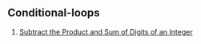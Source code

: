 ## Conditional-loops

1. [Subtract the Product and Sum of Digits of an Integer](https://leetcode.com/problems/subtract-the-product-and-sum-of-digits-of-an-integer/)